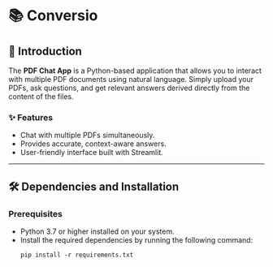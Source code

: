 # 📚 Conversio

## 🚀 Introduction
The **PDF Chat App** is a Python-based application that allows you to interact with multiple PDF documents using natural language. Simply upload your PDFs, ask questions, and get relevant answers derived directly from the content of the files.

### ✨ Features
- Chat with multiple PDFs simultaneously.
- Provides accurate, context-aware answers.
- User-friendly interface built with Streamlit.

---

## 🛠️ Dependencies and Installation

### Prerequisites
- Python 3.7 or higher installed on your system.
- Install the required dependencies by running the following command:
   ```
   pip install -r requirements.txt
   ```
